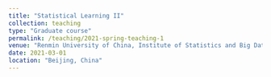 ```yaml
---
title: "Statistical Learning II"
collection: teaching
type: "Graduate course"
permalink: /teaching/2021-spring-teaching-1
venue: "Renmin University of China, Institute of Statistics and Big Data"
date: 2021-03-01
location: "Beijing, China"
---
```


